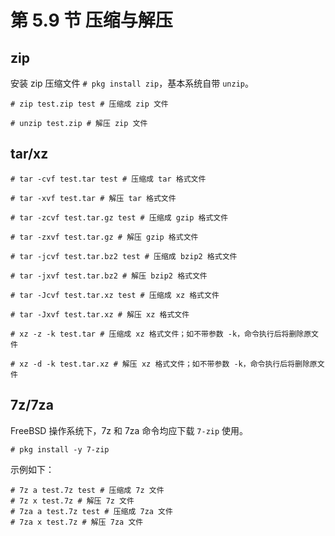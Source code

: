# 第 5.9 节 压缩与解压

## zip

安装 zip 压缩文件 `# pkg install zip`，基本系统自带 `unzip`。

```shell-session
# zip test.zip test # 压缩成 zip 文件

# unzip test.zip # 解压 zip 文件
```

## tar/xz

```shell-session
# tar -cvf test.tar test # 压缩成 tar 格式文件

# tar -xvf test.tar # 解压 tar 格式文件

# tar -zcvf test.tar.gz test # 压缩成 gzip 格式文件

# tar -zxvf test.tar.gz # 解压 gzip 格式文件

# tar -jcvf test.tar.bz2 test # 压缩成 bzip2 格式文件

# tar -jxvf test.tar.bz2 # 解压 bzip2 格式文件

# tar -Jcvf test.tar.xz test # 压缩成 xz 格式文件

# tar -Jxvf test.tar.xz # 解压 xz 格式文件

# xz -z -k test.tar # 压缩成 xz 格式文件；如不带参数 -k，命令执行后将删除原文件

# xz -d -k test.tar.xz # 解压 xz 格式文件；如不带参数 -k，命令执行后将删除原文件
```

## 7z/7za

FreeBSD 操作系统下，7z 和 7za 命令均应下载 `7-zip` 使用。

```
# pkg install -y 7-zip
```

示例如下：

```shell-session
# 7z a test.7z test # 压缩成 7z 文件
# 7z x test.7z # 解压 7z 文件
# 7za a test.7z test # 压缩成 7za 文件
# 7za x test.7z # 解压 7za 文件
```
